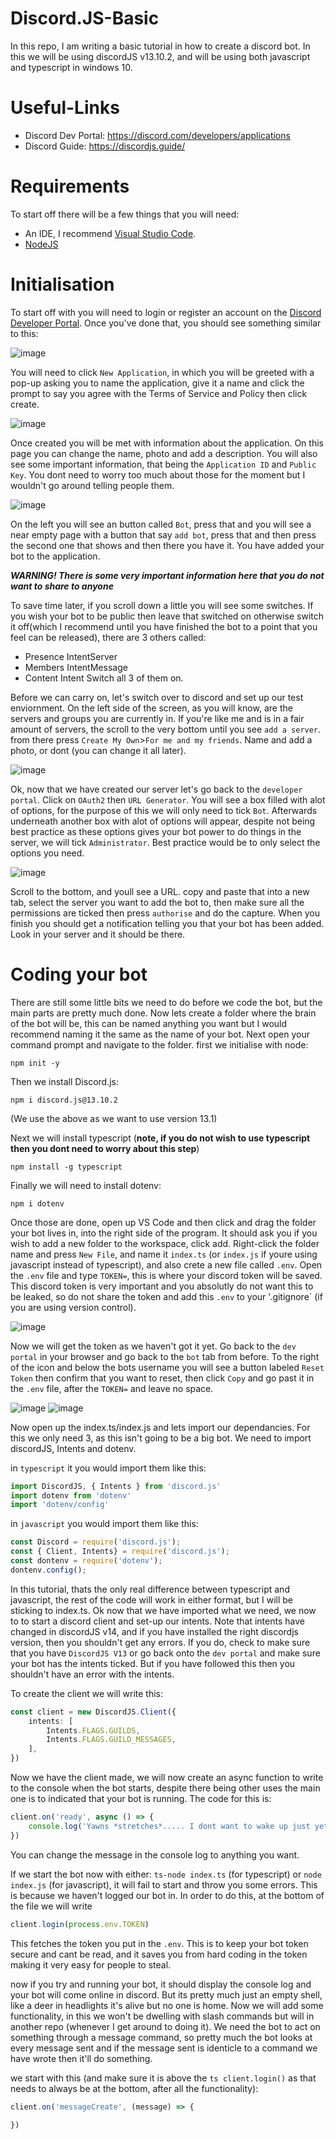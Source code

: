 # Discord.JS-Basic
In this repo, I am writing a basic tutorial in how to create a discord bot. In this we
will be using discordJS v13.10.2, and will be using both javascript and typescript in windows 10.

# Useful-Links
* Discord Dev Portal: https://discord.com/developers/applications
* Discord Guide: https://discordjs.guide/

# Requirements
To start off there will be a few things that you will need:
* An IDE, I recommend [Visual Studio Code](https://code.visualstudio.com/download/).
* [NodeJS](https://nodejs.org/en/download/)

# Initialisation
To start off with you will need to login or register an account on the [Discord Developer Portal](https://discord.com/developers/applications).
Once you've done that, you should see something similar to this:

![image](https://user-images.githubusercontent.com/119116489/204100665-75a9aecd-d7c3-4737-b9a7-aeecc26fa700.png)

You will need to click `New Application`, in which you will be greeted with a pop-up asking you to name the application, give it a name and click the prompt to say you agree with the Terms of Service and Policy then click create.

![image](https://user-images.githubusercontent.com/119116489/204101173-88259fe8-4cc7-4828-8f83-b53854281c65.png)

Once created you will be met with information about the application. On this page you can change the name, photo and add a description. You will also see some 
important information, that being the `Application ID` and `Public Key`. You dont need to worry too much about those for the moment but I wouldn't go 
around telling people them.

![image](https://user-images.githubusercontent.com/119116489/204101737-f40e484a-66fa-4e97-b65a-013a962d14df.png)

On the left you will see an button called `Bot`, press that and you will see a near empty page with a button that say `add bot`, press that and then press the second one that shows and then there you have it. You have added your bot to the application.

**_WARNING! There is some very important information here that you do not want to share to anyone_**

To save time later, if you scroll down a little you will see some switches. If you wish your bot to be public then leave that switched on otherwise switch it off(which I recommend until you have finished the bot to a point that you feel can be released), there are 3 others called: 
* Presence IntentServer 
* Members IntentMessage 
* Content Intent
Switch all 3 of them on.

Before we can carry on, let's switch over to discord and set up our test enviornment. On the left side of the screen, as you will know, are the servers and groups you are currently in. If you're like me and is in a fair amount of servers, the scroll to the very bottom until you see `add a server`. from there press `Create My Own`>`For me and my friends`. Name and add a photo, or dont (you can change it all later).

![image](https://user-images.githubusercontent.com/119116489/204102771-4e038406-6769-4f0d-b221-c185be71b13b.png)

Ok, now that we have created our server let's go back to the `developer portal`. Click on `OAuth2` then `URL Generator`. You will see a box filled with alot of options, for the purpose of this we will only need to tick `Bot`. Afterwards underneath another box with alot of options will appear, despite not being best practice as these options gives your bot power to do things in the server, we will tick `Administrator`. Best practice would be to only select the options you need.

![image](https://user-images.githubusercontent.com/119116489/204103339-2ef971c6-77fc-4d27-a804-3007d321a6a6.png)

Scroll to the bottom, and youll see a URL. copy and paste that into a new tab, select the server you want to add the bot to, then make sure all the permissions are ticked then press `authorise` and do the capture. When you finish you should get a notification telling you that your bot has been added. Look in your server and it should be there.

# Coding your bot
There are still some little bits we need to do before we code the bot, but the main parts are pretty much done. Now lets create a folder where the brain of the bot will be, this can be named anything you want but I would recommend naming it the same as the name of your bot. Next open your command prompt and navigate to the folder.
first we initialise with node:
```nodejs
npm init -y
```
Then we install Discord.js:
```nodejs
npm i discord.js@13.10.2
```
(We use the above as we want to use version 13.1)

Next we will install typescript (**note, if you do not wish to use typescript then you dont need to worry about this step**)
```nodejs
npm install -g typescript
```
Finally we will need to install dotenv:
```nodejs
npm i dotenv
```

Once those are done, open up VS Code and then click and drag the folder your bot lives in, into the right side of the program. It should ask you if you wish to add a new folder to the workspace, click add.
Right-click the folder name and press `New File`, and name it `index.ts` (or `index.js` if youre using javascript instead of typescript), and also crete a new file 
called `.env`. Open the `.env` file and type `TOKEN=`, this is where your discord token will be saved. This discord token is very important and you absolutly do not want this to be leaked, so do not share the token and add this `.env` to your '.gitignore` (if you are using version control).

![image](https://user-images.githubusercontent.com/119116489/204105648-cd85993e-ba9b-4ded-aac6-3e831e4cb27a.png)

Now we will get the token as we haven't got it yet. Go back to the `dev portal` in your browser and go back to the `bot` tab from before. To the right of the icon and below the bots username you will see a button labeled `Reset Token` then confirm that you want to reset, then click `Copy` and go past it in the `.env` file, after the `TOKEN=` and leave no space.

![image](https://user-images.githubusercontent.com/119116489/204106185-16066179-67fa-439c-80b8-40a0985c9c1b.png)
![image](https://user-images.githubusercontent.com/119116489/204106284-d4388338-efcd-4b88-985c-fc6716806eff.png)

Now open up the index.ts/index.js and lets import our dependancies. For this we only need 3, as this isn't going to be a big bot. We need to import discordJS, Intents and dotenv.

in `typescript` it you would import them like this:
```ts
import DiscordJS, { Intents } from 'discord.js'
import dotenv from 'dotenv'
import 'dotenv/config'
```
in `javascript` you would import them like this:
```js
const Discord = require('discord.js');
const { Client, Intents} = require('discord.js');
const dontenv = require('dotenv');
dontenv.config();
```

In this tutorial, thats the only real difference between typescript and javascript, the rest of the code will work in either format, but I will be sticking to index.ts. Ok now that we have imported what we need, we now to to start a discord client and set-up our intents. Note that intents have changed in discordJS v14, and if you have installed the right discordjs version, then you shouldn't get any errors. If you do, check to make sure that you have `DiscordJS V13` or go back onto the `dev portal` and make sure your bot has the intents ticked. But if you have followed this then you shouldn't have an error with the intents.

To create the client we will write this:

```ts
const client = new DiscordJS.Client({
    intents: [
        Intents.FLAGS.GUILDS,
        Intents.FLAGS.GUILD_MESSAGES,
    ],
})
```

Now we have the client made, we will now create an async function to write to the console when the bot starts, despite there being other uses the main one is to indicated that your bot is running. The code for this is:

```ts
client.on('ready', async () => {
    console.log('Yawns *stretches*..... I dont want to wake up just yet')
})
```
You can change the message in the console log to anything you want.

If we start the bot now with either: `ts-node index.ts` (for typescript) or `node index.js` (for javascript), it will fail to start and throw you some errors. This is because we haven't logged our bot in. In order to do this, at the bottom of the file we will write 
```ts
client.login(process.env.TOKEN)
```
This fetches the token you put in the `.env`. This is to keep your bot token secure and cant be read, and it saves you from hard coding in the token making it very easy for people to steal.

now if you try and running your bot, it should display the console log and your bot will come online in discord. But its pretty much just an empty shell, like a deer in headlights it's alive but no one is home. Now we will add some functionality, in this we won't be dwelling with slash commands but will in another repo (whenever I get around to doing it). We need the bot to act on something through a message command, so pretty much the bot looks at every message sent and if the message sent is identicle to a command we have wrote then it'll do something.

we start with this (and make sure it is above the ```ts client.login()``` as that needs to always be at the bottom, after all the functionality):

```ts
client.on('messageCreate', (message) => {
 
})
```
